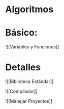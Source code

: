 # Algoritmos


# Básico:
![[Variables y Funciones]]

# Detalles
![[Biblioteca Estándar]]

![[Compilador]]

![[Manejar Proyectos]]